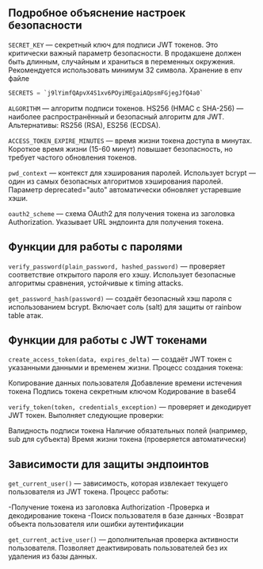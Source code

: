## Подробное объяснение настроек безопасности

`SECRET_KEY` — секретный ключ для подписи JWT токенов. Это критически важный параметр безопасности. В продакшене должен быть длинным, 
случайным и храниться в переменных окружения. Рекомендуется использовать минимум 32 символа.
Хранение в env файле

```python
SECRETS = `j9lYimfQApvX4S1xv6POyiMEgaiAQpsmFGjegJfQ4a0`
```




`ALGORITHM` — алгоритм подписи токенов. HS256 (HMAC с SHA-256) — наиболее распространённый и безопасный алгоритм для JWT. Альтернативы: RS256 (RSA), ES256 (ECDSA).

`ACCESS_TOKEN_EXPIRE_MINUTES` — время жизни токена доступа в минутах. Короткое время жизни (15-60 минут) повышает безопасность, но требует частого обновления токенов.

`pwd_context` — контекст для хэширования паролей. Использует bcrypt — один из самых безопасных алгоритмов хэширования паролей. Параметр deprecated="auto" автоматически обновляет устаревшие хэши.

`oauth2_scheme` — схема OAuth2 для получения токена из заголовка Authorization. Указывает URL эндпоинта для получения токена.


## Функции для работы с паролями

`verify_password(plain_password, hashed_password)` — проверяет соответствие открытого пароля его хэшу. Использует безопасные алгоритмы сравнения, устойчивые к timing attacks.

`get_password_hash(password)` — создаёт безопасный хэш пароля с использованием bcrypt. Включает соль (salt) для защиты от rainbow table атак.


## Функции для работы с JWT токенами


`create_access_token(data, expires_delta)` — создаёт JWT токен с указанными данными и временем жизни. Процесс создания токена:

Копирование данных пользователя
Добавление времени истечения токена
Подпись токена секретным ключом
Кодирование в base64


`verify_token(token, credentials_exception)` — проверяет и декодирует JWT токен. Выполняет следующие проверки:

Валидность подписи токена
Наличие обязательных полей (например, sub для субъекта)
Время жизни токена (проверяется автоматически)


## Зависимости для защиты эндпоинтов
`get_current_user()` — зависимость, которая извлекает текущего пользователя из JWT токена. Процесс работы:

-Получение токена из заголовка Authorization
-Проверка и декодирование токена
-Поиск пользователя в базе данных
-Возврат объекта пользователя или ошибки аутентификации


`get_current_active_user()` — дополнительная проверка активности пользователя. Позволяет деактивировать пользователей без их удаления из базы данных.
